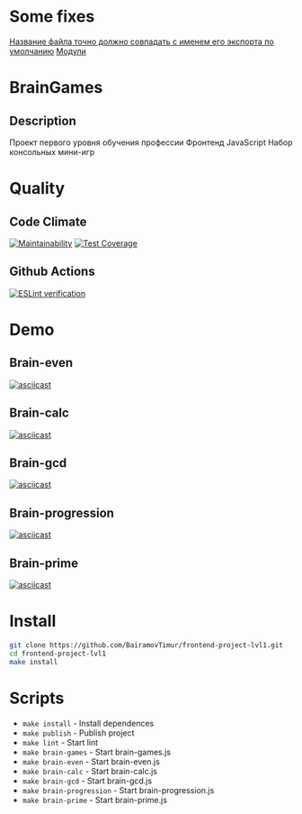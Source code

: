 # Some fixes

[Название файла точно должно совпадать с именем его экспорта по умолчанию](https://github.com/leonidlebedev/javascript-airbnb#naming--filename-matches-export)
[Модули](https://github.com/leonidlebedev/javascript-airbnb#%D0%BC%D0%BE%D0%B4%D1%83%D0%BB%D0%B8)

# BrainGames

## Description

Проект первого уровня обучения профессии Фронтенд JavaScript
Набор консольных мини-игр

# Quality

## Code Climate

[![Maintainability](https://api.codeclimate.com/v1/badges/a99a88d28ad37a79dbf6/maintainability)](https://codeclimate.com/github/codeclimate/codeclimate/maintainability) [![Test Coverage](https://api.codeclimate.com/v1/badges/a99a88d28ad37a79dbf6/test_coverage)](https://codeclimate.com/github/codeclimate/codeclimate/test_coverage)

## Github Actions

[![ESLint verification](https://github.com/BairamovTimur/frontend-project-lvl1/workflows/ESLint%20verification/badge.svg?branch=master)](https://github.com/BairamovTimur/frontend-project-lvl1/actions?query=workflow%3A%22ESLint+verification%22)

# Demo

## Brain-even

[![asciicast](https://asciinema.org/a/335236.svg)](https://asciinema.org/a/335236)

## Brain-calc

[![asciicast](https://asciinema.org/a/335268.svg)](https://asciinema.org/a/335268)

## Brain-gcd

[![asciicast](https://asciinema.org/a/335312.svg)](https://asciinema.org/a/335312)

## Brain-progression

[![asciicast](https://asciinema.org/a/335317.svg)](https://asciinema.org/a/335317)

## Brain-prime

[![asciicast](https://asciinema.org/a/335326.svg)](https://asciinema.org/a/335326)

# Install

```bash
git clone https://github.com/BairamovTimur/frontend-project-lvl1.git
cd frontend-project-lvl1
make install
```

# Scripts

- `make install` - Install dependences
- `make publish` - Publish project
- `make lint` - Start lint
- `make brain-games` - Start brain-games.js
- `make brain-even` - Start brain-even.js
- `make brain-calc` - Start brain-calc.js
- `make brain-gcd` - Start brain-gcd.js
- `make brain-progression` - Start brain-progression.js
- `make brain-prime` - Start brain-prime.js
